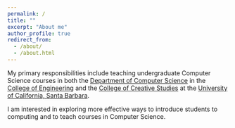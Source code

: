 ```yaml
---
permalink: /
title: ""
excerpt: "About me"
author_profile: true
redirect_from: 
  - /about/
  - /about.html
---
```


My primary responsibilities include teaching undergraduate Computer Science courses in both the [Department of Computer Science](https://cs.ucsb.edu) in the [College of Engineering](https://engineering.ucsb.edu) and the [College of Creative Studies](https://ccs.ucsb.edu) at the [University of California, Santa Barbara](https://ucsb.edu).

I am interested in exploring more effective ways to introduce students
to computing and to teach courses in Computer Science.

